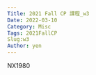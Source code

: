 ```yaml
---
Title: 2021 Fall CP 課程_w3
Date: 2022-03-10
Category: Misc
Tags: 2021FallCP
Slug:w3
Author: yen
---
```


NX1980




